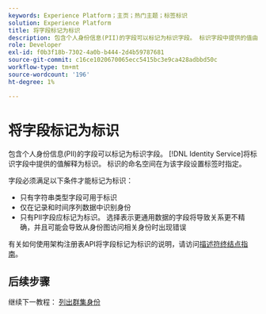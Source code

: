 ```yaml
---
keywords: Experience Platform；主页；热门主题；标签标识
solution: Experience Platform
title: 将字段标记为标识
description: 包含个人身份信息(PII)的字段可以标记为标识字段。 标识字段中提供的值由Identity Service解释为标识。 标识的命名空间在为该字段设置标签时指定。
role: Developer
exl-id: f0b3f18b-7302-4a0b-b444-2d4b59787681
source-git-commit: c16ce1020670065ecc5415bc3e9ca428adbbd50c
workflow-type: tm+mt
source-wordcount: '196'
ht-degree: 1%

---
```


# 将字段标记为标识

包含个人身份信息(PII)的字段可以标记为标识字段。 [!DNL Identity Service]将标识字段中提供的值解释为标识。 标识的命名空间在为该字段设置标签时指定。

字段必须满足以下条件才能标记为标识：

- 只有字符串类型字段可用于标识
- 仅在记录和时间序列数据中识别身份
- 只有PII字段应标记为标识。 选择表示更通用数据的字段将导致关系更不精确，并且可能会导致从身份图访问相关身份时出现错误

有关如何使用架构注册表API将字段标记为标识的说明，请访问[描述符终结点指南](../../xdm/api/descriptors.md#create)。

## 后续步骤

继续下一教程： [列出群集身份](./list-cluster-identites.md)
